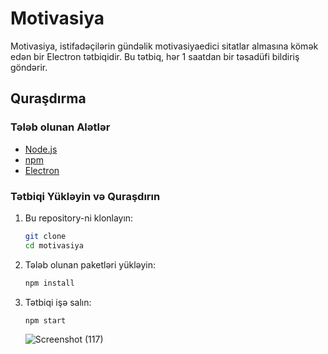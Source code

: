 # Motivasiya

Motivasiya, istifadəçilərin gündəlik motivasiyaedici sitatlar almasına kömək edən bir Electron tətbiqidir. Bu tətbiq, hər 1  saatdan bir təsadüfi bildiriş göndərir.

## Quraşdırma

### Tələb olunan Alətlər

- [Node.js](https://nodejs.org/)
- [npm](https://www.npmjs.com/)
- [Electron](https://www.electronjs.org/)

### Tətbiqi Yükləyin və Quraşdırın

1. Bu repository-ni klonlayın:

   ```bash
   git clone
   cd motivasiya
   ```

2. Tələb olunan paketləri yükləyin:

   ```bash
   npm install
   ```

3. Tətbiqi işə salın:

   ```bash
   npm start
   ```

   
   ![Screenshot (117)](https://github.com/user-attachments/assets/914b1191-97b2-4766-bbd3-06493ba1b0d5)
